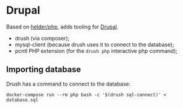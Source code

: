 # Drupal

Based on [helder/php](https://registry.hub.docker.com/u/helder/php/), adds tooling for [Drupal](https://www.drupal.org).

* drush (via composer);
* mysql-client (because drush uses it to connect to the database);
* pcntl PHP extension (for the `drush php` interactive php command);

## Importing database

Drush has a command to connect to the database:

    docker-compose run --rm php bash -c '$(drush sql-connect)' < database.sql
